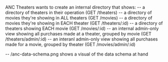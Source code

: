 ANC Theaters wants to create an internal directory that shows: 
-- a directory of theaters in their operation (GET /theaters)
-- a directory of movies they're showing in ALL theaters (GET /movies)
-- a directory of movies they're showing in EACH theater (GET /theaters/:id)
-- a directory of theaters showing EACH movie (GET /movies/:id)
-- an internal admin-only view showing all purchases made at a theater, grouped by movie (GET /theaters/admin/:id)
-- an interanl admin-only view showing all purchases made for a movie, grouped by theater (GET /movies/admin/:id)

-- /anc-data-schema.png shows a visual of the data schema at hand 